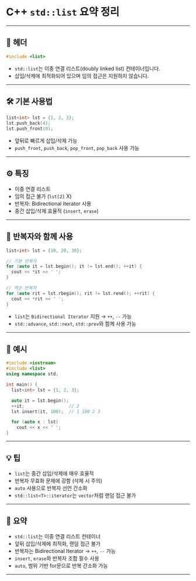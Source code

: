 # C++ `std::list` 요약 정리

---

## 📁 헤더

```cpp
#include <list>
```

- `std::list`는 이중 연결 리스트(doubly linked list) 컨테이너입니다.  
- 삽입/삭제에 최적화되어 있으며 임의 접근은 지원하지 않습니다.

---

## 🛠️ 기본 사용법

```cpp
list<int> lst = {1, 2, 3};
lst.push_back(4);
lst.push_front(0);
```

- 앞뒤로 빠르게 삽입/삭제 가능  
- `push_front`, `push_back`, `pop_front`, `pop_back` 사용 가능

---

## ⚙️ 특징

- 이중 연결 리스트  
- 임의 접근 불가 (`lst[2]` X)  
- 반복자: Bidirectional Iterator 사용  
- 중간 삽입/삭제 효율적 (`insert`, `erase`)

---

## 🔁 반복자와 함께 사용

```cpp
list<int> lst = {10, 20, 30};

// 기본 반복자
for (auto it = lst.begin(); it != lst.end(); ++it) {
  cout << *it << ' ';
}

// 역순 반복자
for (auto rit = lst.rbegin(); rit != lst.rend(); ++rit) {
  cout << *rit << ' ';
}
```

- `list`는 `Bidirectional Iterator` 지원 → `++`, `--` 가능  
- `std::advance`, `std::next`, `std::prev`와 함께 사용 가능

---

## 🧾 예시

```cpp
#include <iostream>
#include <list>
using namespace std;

int main() {
  list<int> lst = {1, 2, 3};

  auto it = lst.begin();
  ++it;                 // 2
  lst.insert(it, 100);  // 1 100 2 3

  for (auto x : lst)
    cout << x << ' ';
}
```

---

## 💡 팁

- `list`는 중간 삽입/삭제에 매우 효율적  
- 반복자 무효화 문제에 강함 (삭제 시 주의)  
- `auto` 사용으로 반복자 선언 간소화  
- `std::list<T>::iterator`는 `vector`처럼 랜덤 접근 불가

---

## 🧷 요약

- `std::list`는 이중 연결 리스트 컨테이너  
- 앞뒤 삽입/삭제에 최적화, 랜덤 접근 불가  
- 반복자는 Bidirectional Iterator → `++`, `--` 가능  
- `insert`, `erase`와 반복자 조합 필수 사용  
- `auto`, 범위 기반 for문으로 반복 간소화 가능
---
